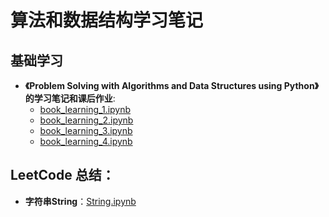 # 算法和数据结构学习笔记

## 基础学习

- **《Problem Solving with Algorithms and Data Structures using Python》 的学习笔记和课后作业**:
    - [book_learning_1.ipynb](https://github.com/applenob/algorithm_note/blob/master/book_learning_1.ipynb)
    - [book_learning_2.ipynb](https://github.com/applenob/algorithm_note/blob/master/book_learning_2.ipynb)
    - [book_learning_3.ipynb](https://github.com/applenob/algorithm_note/blob/master/book_learning_3.ipynb)
    - [book_learning_4.ipynb](https://github.com/applenob/algorithm_note/blob/master/book_learning_4.ipynb)

## LeetCode 总结：

- **字符串String**：[String.ipynb](https://github.com/applenob/algorithm_note/blob/master/String.ipynb)
